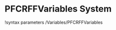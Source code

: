 <!-- MOOSE Documentation Stub: Remove this when content is added. -->

# PFCRFFVariables System
!syntax parameters /Variables/PFCRFFVariables

